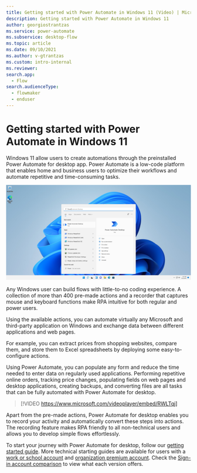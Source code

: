 ```yaml
---
title: Getting started with Power Automate in Windows 11 (Video) | Microsoft Docs
description: Getting started with Power Automate in Windows 11
author: georgiostrantzas
ms.service: power-automate
ms.subservice: desktop-flow
ms.topic: article 
ms.date: 09/10/2021
ms.author: v-gtrantzas
ms.custom: intro-internal
ms.reviewer:
search.app: 
  - Flow
search.audienceType: 
  - flowmaker
  - enduser
---
```


# Getting started with Power Automate in Windows 11
<!---
> [!IMPORTANT]
> Power Automate Desktop has been renamed to Power Automate for desktop. To find more information about the renaming, please visit the respective blog post. 
--->
Windows 11 allow users to create automations through the preinstalled Power Automate for desktop app. Power Automate is a low-code platform that enables home and business users to optimize their workflows and automate repetitive and time-consuming tasks.

   ![Launching Windows 11](media\getting-started-windows-11\launching.png)

Any Windows user can build flows with little-to-no coding experience. A collection of more than 400 pre-made actions and a recorder that captures mouse and keyboard functions make RPA intuitive for both regular and power users.

Using the available actions, you can automate virtually any Microsoft and third-party application on Windows and exchange data between different applications and web pages.

For example, you can extract prices from shopping websites, compare them, and store them to Excel spreadsheets by deploying some easy-to-configure actions. 

Using Power Automate, you can populate any form and reduce the time needed to enter data on regularly used applications. Performing repetitive online orders, tracking price changes, populating fields on web pages and desktop applications, creating backups, and converting files are all tasks that can be fully automated with Power Automate for desktop.

   > [!VIDEO https://www.microsoft.com/videoplayer/embed/RWLTqj]

Apart from the pre-made actions, Power Automate for desktop enables you to record your activity and automatically convert these steps into actions. The recording feature makes RPA friendly to all non-technical users and allows you to develop simple flows effortlessly.

To start your journey with Power Automate for desktop, follow our [getting started guide](getting-started-msa.md). More technical starting guides are available for users with a [work or school account](getting-started-freeorg.md) and [organization premium account](getting-started-org.md). Check the [Sign-in account comparison](setup.md#sign-in-account-comparison) to view what each version offers.


